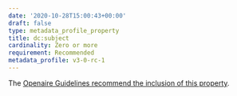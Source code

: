 ```yaml
---
date: '2020-10-28T15:00:43+00:00'
draft: false
type: metadata_profile_property
title: dc:subject
cardinality: Zero or more
requirement: Recommended
metadata_profile: v3-0-rc-1
---
```

The [Openaire Guidelines recommend the inclusion of this property](https://guidelines.openaire.eu/wiki/Literature_Guidelines:_Metadata_Field_Subject).
